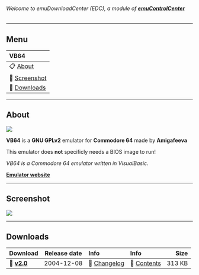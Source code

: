 ###### Welcome to emuDownloadCenter (EDC), a module of [**emuControlCenter**](https://github.com/PhoenixInteractiveNL/emuControlCenter/wiki/)
***
## Menu
| **VB64** |
|:---------|
| :clipboard: [About](#about) |
| :sunrise: [Screenshot](#screenshot) |
| :floppy_disk: [Downloads](#downloads) |
***
## About
![](https://github.com/PhoenixInteractiveNL/emuDownloadCenter/wiki/images_emulator/vb64_logo_200.jpg)

**VB64** is a **GNU GPLv2** emulator for **Commodore 64** made by **Amigafeeva**

This emulator does **not** specificly needs a BIOS image to run!

_VB64 is a Commodore 64 emulator written in VisualBasic._

[**Emulator website**](http://vb64.emuunlim.com/)
***
## Screenshot
![](https://raw.githubusercontent.com/PhoenixInteractiveNL/emuDownloadCenter/master/downloadhooks/vb64/vb64_screen.jpg)
***
## Downloads
| Download | Release date  | Info       | Info       | Size       |
|:---------|:-------------:|:-----------|:-----------|-----------:|
| :floppy_disk: [**v2.0**](https://github.com/PhoenixInteractiveNL/edc-repo0002/raw/master/vb64/2.0.7z) | 2004-12-08 | :page_facing_up: [Changelog](https://github.com/PhoenixInteractiveNL/edc-repo0002/blob/master/vb64/2.0_changelog.txt) | :mag_right: [Contents](https://github.com/PhoenixInteractiveNL/edc-repo0002/blob/master/vb64/2.0_contents.txt) | 313 KB |
